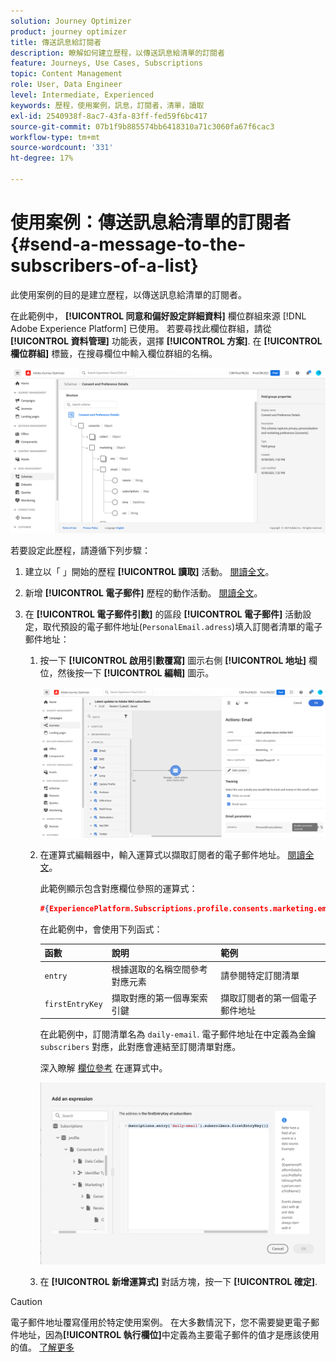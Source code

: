 ```yaml
---
solution: Journey Optimizer
product: journey optimizer
title: 傳送訊息給訂閱者
description: 瞭解如何建立歷程，以傳送訊息給清單的訂閱者
feature: Journeys, Use Cases, Subscriptions
topic: Content Management
role: User, Data Engineer
level: Intermediate, Experienced
keywords: 歷程，使用案例，訊息，訂閱者，清單，讀取
exl-id: 2540938f-8ac7-43fa-83ff-fed59f6bc417
source-git-commit: 07b1f9b885574bb6418310a71c3060fa67f6cac3
workflow-type: tm+mt
source-wordcount: '331'
ht-degree: 17%

---
```


# 使用案例：傳送訊息給清單的訂閱者{#send-a-message-to-the-subscribers-of-a-list}

此使用案例的目的是建立歷程，以傳送訊息給清單的訂閱者。

在此範例中， **[!UICONTROL 同意和偏好設定詳細資料]** 欄位群組來源 [!DNL Adobe Experience Platform] 已使用。 若要尋找此欄位群組，請從 **[!UICONTROL 資料管理]** 功能表，選擇 **[!UICONTROL 方案]**. 在 **[!UICONTROL 欄位群組]** 標籤，在搜尋欄位中輸入欄位群組的名稱。

![此欄位群組包含訂閱元素](assets/consent-and-preference-details-field-group.png)

若要設定此歷程，請遵循下列步驟：

1. 建立以「 」開始的歷程 **[!UICONTROL 讀取]** 活動。 [閱讀全文](journey-gs.md)。
1. 新增 **[!UICONTROL 電子郵件]** 歷程的動作活動。 [閱讀全文](journeys-message.md)。
1. 在 **[!UICONTROL 電子郵件引數]** 的區段 **[!UICONTROL 電子郵件]** 活動設定，取代預設的電子郵件地址(`PersonalEmail.adress`)填入訂閱者清單的電子郵件地址：

   1. 按一下 **[!UICONTROL 啟用引數覆寫]** 圖示右側 **[!UICONTROL 地址]** 欄位，然後按一下 **[!UICONTROL 編輯]** 圖示。

      ![](assets/message-to-subscribers-uc-1.png)

   1. 在運算式編輯器中，輸入運算式以擷取訂閱者的電子郵件地址。 [閱讀全文](expression/expressionadvanced.md)。

      此範例顯示包含對應欄位參照的運算式：

      ```json
      #{ExperiencePlatform.Subscriptions.profile.consents.marketing.email.subscriptions.entry('daily-email').subscribers.firstEntryKey()}
      ```

      在此範例中，會使用下列函式：

      | 函數 | 說明 | 範例 |
      | --- | --- | --- |
      | `entry` | 根據選取的名稱空間參考對應元素 | 請參閱特定訂閱清單 |
      | `firstEntryKey` | 擷取對應的第一個專案索引鍵 | 擷取訂閱者的第一個電子郵件地址 |

      在此範例中，訂閱清單名為 `daily-email`. 電子郵件地址在中定義為金鑰 `subscribers` 對應，此對應會連結至訂閱清單對應。

      深入瞭解 [欄位參考](expression/field-references.md) 在運算式中。

      ![](assets/message-to-subscribers-uc-2.png)

   1. 在 **[!UICONTROL 新增運算式]** 對話方塊，按一下 **[!UICONTROL 確定]**.

>[!CAUTION]
>
>電子郵件地址覆寫僅用於特定使用案例。 在大多數情況下，您不需要變更電子郵件地址，因為&#x200B;**[!UICONTROL 執行欄位]**&#x200B;中定義為主要電子郵件的值才是應該使用的值。 [了解更多](../configuration/primary-email-addresses.md)
